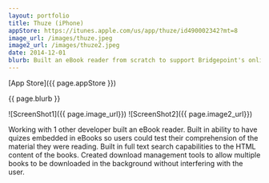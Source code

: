 ```yaml
---
layout: portfolio
title: Thuze (iPhone)
appStore: https://itunes.apple.com/us/app/thuze/id490002342?mt=8
image_url: /images/thuze.jpeg
image2_url: /images/thuze2.jpeg
date: 2014-12-01
blurb: Built an eBook reader from scratch to support Bridgepoint's online schools.
---
```


[App Store]({{ page.appStore }})

{{ page.blurb }}

![ScreenShot1]({{ page.image_url}}) ![ScreenShot2]({{ page.image2_url}})

Working with 1 other developer built an eBook reader.  Built in ability to have quizes embedded in eBooks so users could test their comprehension of the material they were reading.  Built in full text search capabilities to the HTML content of the books.  Created download management tools to allow multiple books to be downloaded in the background without interfering with the user.